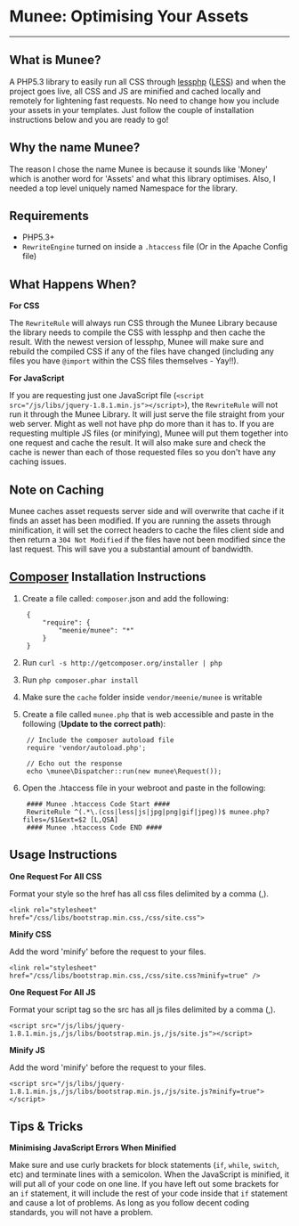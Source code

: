 Munee: Optimising Your Assets
=============================

---

What is Munee?
--------------

A PHP5.3 library to easily run all CSS through [lessphp](http://leafo.net/lessphp/)
([LESS](http://lesscss.org/)) and when the project goes live, all CSS and JS are minified and cached locally and
remotely for lightening fast requests. No need to change how you include your assets in your templates. Just follow
the couple of installation instructions below and you are ready to go!

Why the name Munee?
-------------------

The reason I chose the name Munee is because it sounds like 'Money' which is another word for
'Assets' and what this library optimises.  Also, I needed a top level uniquely named Namespace
for the library.

Requirements
------------

+ PHP5.3+
+ `RewriteEngine` turned on inside a `.htaccess` file (Or in the Apache Config file)

What Happens When?
------------------

**For CSS**

The `RewriteRule`  will always run CSS through the Munee Library because the library
needs to compile the CSS with lessphp and then cache the result. With the newest version of lessphp,
Munee will make sure and rebuild the compiled CSS if any of the files have changed (including any
files you have `@import` within the CSS files themselves - Yay!!).

**For JavaScript**

If you are requesting just one JavaScript file (`<script src="/js/libs/jquery-1.8.1.min.js"></script>`),
the `RewriteRule` will not run it through the Munee Library.  It will just serve the file straight from your web server.
Might as well not have php do more than it has to.  If you are requesting multiple JS files (or minifying),
Munee will put them together into one request and cache the result.  It will also make sure and check the
cache is newer than each of those requested files so you don't have any caching issues.

Note on Caching
---------------

Munee caches asset requests server side and will overwrite that cache if it finds an asset has been
modified.  If you are running the assets through minification, it will set the correct headers
to cache the files client side and then return a `304 Not Modified` if the files have not been
modified since the last request.  This will save you a substantial amount of bandwidth.

[Composer](https://packagist.org/) Installation Instructions
---------------------------------------

1. Create a file called: `composer`.json and add the following:

        {
            "require": {
                "meenie/munee": "*"
            }
        }

2. Run `curl -s http://getcomposer.org/installer | php`
2. Run `php composer.phar install`
3. Make sure the `cache` folder inside `vendor/meenie/munee` is writable
4. Create a file called `munee.php` that is web accessible and paste in the following (**Update to the correct path**):

        // Include the composer autoload file
        require 'vendor/autoload.php';

        // Echo out the response
        echo \munee\Dispatcher::run(new munee\Request());

5. Open the .htaccess file in your webroot and paste in the following:

        #### Munee .htaccess Code Start ####
        RewriteRule ^(.*\.(css|less|js|jpg|png|gif|jpeg))$ munee.php?files=/$1&ext=$2 [L,QSA]
        #### Munee .htaccess Code END ####

Usage Instructions
------------------

**One Request For All CSS**

Format your style so the href has all css files delimited by a comma (,).

    <link rel="stylesheet" href="/css/libs/bootstrap.min.css,/css/site.css">

**Minify CSS**

Add the word 'minify' before the request to your files.

    <link rel="stylesheet" href="/css/libs/bootstrap.min.css,/css/site.css?minify=true" />

**One Request For All JS**

Format your script tag so the src has all js files delimited by a comma (,).

    <script src="/js/libs/jquery-1.8.1.min.js,/js/libs/bootstrap.min.js,/js/site.js"></script>

**Minify JS**

Add the word 'minify' before the request to your files.

    <script src="/js/libs/jquery-1.8.1.min.js,/js/libs/bootstrap.min.js,/js/site.js?minify=true"></script>

Tips & Tricks
-------------

**Minimising JavaScript Errors When Minified**

Make sure and use curly brackets for block statements (`if`, `while`, `switch`, etc) and
terminate lines with a semicolon.  When the JavaScript is minified, it will put all of your code on
one line.  If you have left out some brackets for an `if` statement, it will include the rest of your
code inside that `if` statement and cause a lot of problems.  As long as you follow decent coding
standards, you will not have a problem.